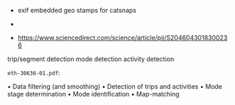 

- exif embedded geo stamps for catsnaps
- 


- https://www.sciencedirect.com/science/article/pii/S2046043018300236

trip/segment detection
mode detection
activity detection


`eth-30636-01.pdf`:

• Data filtering (and smoothing)
• Detection of trips and activities
• Mode stage determination
• Mode identification
• Map-matching
